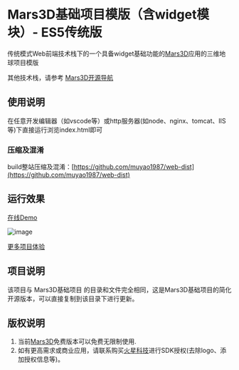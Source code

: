 # Mars3D基础项目模版（含widget模块）- ES5传统版
   传统模式Web前端技术栈下的一个具备widget基础功能的[Mars3D](http://cesium.marsgis.cn)应用的三维地球项目模版
 
   其他技术栈，请参考 [Mars3D开源导航](https://github.com/marsgis/MarsGIS-for-Cesium)
 
 

## 使用说明
 在任意开发编辑器（如vscode等）或http服务器(如node、nginx、tomcat、IIS等)下直接运行浏览index.html即可

### 压缩及混淆
 build整站压缩及混淆：[https://github.com/muyao1987/web-dist](https://github.com/muyao1987/web-dist)


## 运行效果 
 [在线Demo](http://cesium.marsgis.cn/project/simple-es5-widget/index.html)  

 ![image](http://cesium.marsgis.cn/project/img/simple-es5-widget.jpg)
 
 [更多项目体验](http://cesium.marsgis.cn/project.html)


## 项目说明
 该项目与 Mars3D基础项目 的目录和文件完全相同，这是Mars3D基础项目的简化开源版本，可以直接复制到该目录下进行更新。

 
## 版权说明
1. 当前[Mars3D](http://cesium.marsgis.cn)免费版本可以免费无限制使用.
2. 如有更高需求或商业应用，请联系购买[火星科技](http://cesium.marsgis.cn)进行SDK授权(去除logo、添加授权信息等)。 
